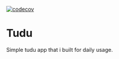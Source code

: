 [![codecov](https://codecov.io/gh/itsjustaplant/tudu/graph/badge.svg?token=CAJDXVTCJH)](https://codecov.io/gh/itsjustaplant/tudu)

# Tudu
Simple tudu app that i built for daily usage.
